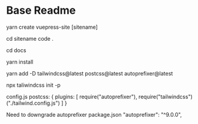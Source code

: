 # Base Readme

yarn create vuepress-site [sitename]

cd sitename
code .

cd docs

yarn install

yarn add -D tailwindcss@latest postcss@latest autoprefixer@latest

npx taliwindcss init -p

config.js
  postcss: {
    plugins: [
      require("autoprefixer"),
      require("tailwindcss")("./tailwind.config.js")
    ]
  }

Need to downgrade autoprefixer
package.json
    "autoprefixer": "^9.0.0",
